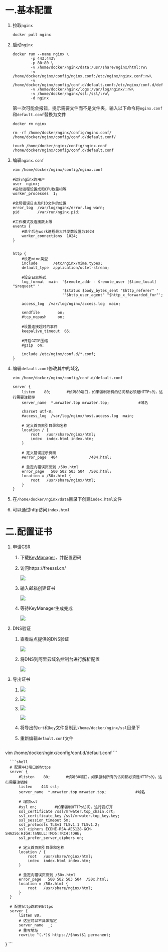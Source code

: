 # 一.基本配置

1. 拉取`nginx`

   ```shell
   docker pull nginx
   ```

2. 启动`nginx`

   ```shell
   docker run --name nginx \
           -p 443:443\
           -p 80:80 \
           -v /home/docker/nginx/data:/usr/share/nginx/html:rw\
           -v /home/docker/nginx/config/nginx.conf:/etc/nginx/nginx.conf:rw\
           -v /home/docker/nginx/config/conf.d/default.conf:/etc/nginx/conf.d/default.conf:rw\
           -v /home/docker/nginx/logs:/var/log/nginx/:rw\
           -v /home/docker/nginx/ssl:/ssl/:rw\
           -d nginx
   ```

   第一次可能会报错，提示需要文件而不是文件夹，输入以下命令将`nginx.conf`和`default.conf`替换为文件

   ```shell
   docker rm nginx
   
   rm -rf /home/docker/nginx/config/nginx.conf/ /home/docker/nginx/config/conf.d/default.conf/
   
   touch /home/docker/nginx/config/nginx.conf /home/docker/nginx/config/conf.d/default.conf
   ```

3. 编辑`nginx.conf`

   `vim /home/docker/nginx/config/nginx.conf`

   ```shell
   #运行nginx的用户
   user  nginx;
   #启动进程设置成和CPU数量相等
   worker_processes  1;
    
   #全局错误日志及PID文件的位置
   error_log  /var/log/nginx/error.log warn;
   pid        /var/run/nginx.pid;
    
   #工作模式及连接数上限
   events {
       #单个后台work进程最大并发数设置为1024
       worker_connections  1024;
   }
    
    
   http {
       #设定mime类型
       include       /etc/nginx/mime.types;
       default_type  application/octet-stream;
    
       #设定日志格式
       log_format  main  '$remote_addr - $remote_user [$time_local] "$request" '
                         '$status $body_bytes_sent "$http_referer" '
                         '"$http_user_agent" "$http_x_forwarded_for"';
    
       access_log  /var/log/nginx/access.log  main;
    
       sendfile        on;
       #tcp_nopush     on;
    
       #设置连接超时的事件
       keepalive_timeout  65;
    
       #开启GZIP压缩
       #gzip  on;
    
       include /etc/nginx/conf.d/*.conf;
   }
   ```

4. 编辑`default.conf`修改其中的域名

   `vim /home/docker/nginx/config/conf.d/default.conf`

   ```shell
   server {
       listen    80;       #侦听80端口，如果强制所有的访问都必须是HTTPs的，这行需要注销掉
       server_name  *.mrwater.top mrwater.top;             #域名
    
       charset utf-8;
       #access_log  /var/log/nginx/host.access.log  main;
    
       # 定义首页索引目录和名称
       location / {
           root   /usr/share/nginx/html;
           index  index.html index.htm;
       }
    
       # 定义错误提示页面
       #error_page  404              /404.html;
    
       # 重定向错误页面到 /50x.html
       error_page   500 502 503 504  /50x.html;
       location = /50x.html {
           root   /usr/share/nginx/html;
       }
   }
   ```

5. 在`/home/docker/nginx/data`目录下创建`index.html`文件

6. 可以通过http访问`index.html`

# 二.配置证书

1. 申请CSR

   1. 下载[KeyManager](https://keymanager.org)，并配置密码

   2. 访问https://freessl.cn/

      ![](https://raw.githubusercontent.com/MrWater233/PictureHost/master/20201013224526.png)

   3. 输入邮箱创建证书

      ![](https://raw.githubusercontent.com/MrWater233/PictureHost/master/20201013224546.png)

   4. 等待KeyManager生成完成

      ![](https://raw.githubusercontent.com/MrWater233/PictureHost/master/20201013223223.png)

2. DNS验证

   1. 查看站点提供的DNS验证

      ![](https://raw.githubusercontent.com/MrWater233/PictureHost/master/20201013222719.png)

   2. 将DNS到阿里云域名控制台进行解析配置

      ![](https://raw.githubusercontent.com/MrWater233/PictureHost/master/20201013222732.png)

3. 导出证书

   1. ![](https://raw.githubusercontent.com/MrWater233/PictureHost/master/20201013223653.png)

   2. ![](https://raw.githubusercontent.com/MrWater233/PictureHost/master/20201013224227.png)

   3. ![](https://raw.githubusercontent.com/MrWater233/PictureHost/master/20201013224452.png)

      ![](https://raw.githubusercontent.com/MrWater233/PictureHost/master/20201013224654.png)

   4. 将导出的`crt`和`key`文件复制到`/home/docker/nginx/ssl`目录下

   5. 重新编辑`default.conf`文件

      ```shell
vim /home/docker/nginx/config/conf.d/default.conf
      ```
      
      ```shell
      # 配置443端口的https
      server {
          #listen    80;       #侦听80端口，如果强制所有的访问都必须是HTTPs的，这行需要注销掉
          listen    443 ssl;
          server_name  *.mrwater.top mrwater.top;             #域名
       
          # 增加ssl
          #ssl on;        #如果强制HTTPs访问，这行要打开
          ssl_certificate /ssl/mrwater.top_chain.crt;
          ssl_certificate_key /ssl/mrwater.top_key.key;
          ssl_session_timeout 5m;
          ssl_protocols TLSv1 TLSv1.1 TLSv1.2;
          ssl_ciphers ECDHE-RSA-AES128-GCM-SHA256:HIGH:!aNULL:!MD5:!RC4:!DHE;
          ssl_prefer_server_ciphers on;
       
          # 定义首页索引目录和名称
          location / {
              root   /usr/share/nginx/html;
              index  index.html index.htm;
          }
       
          # 重定向错误页面到 /50x.html
          error_page   500 502 503 504  /50x.html;
          location = /50x.html {
              root   /usr/share/nginx/html;
          }
      }
      
      # 配置http跳转到https
      server {
          listen 80;
          # 这里可以不具体指定
          server_name  _;
          # 重写地址
          rewrite ^(.*)$ https://$host$1 permanent; 
}
      ```
      
      

